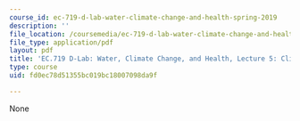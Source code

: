 ```yaml
---
course_id: ec-719-d-lab-water-climate-change-and-health-spring-2019
description: ''
file_location: /coursemedia/ec-719-d-lab-water-climate-change-and-health-spring-2019/fd0ec78d51355bc019bc18007098da9f_MITEC_719S19_lec5.pdf
file_type: application/pdf
layout: pdf
title: 'EC.719 D-Lab: Water, Climate Change, and Health, Lecture 5: Climate Modelling'
type: course
uid: fd0ec78d51355bc019bc18007098da9f

---
```

None